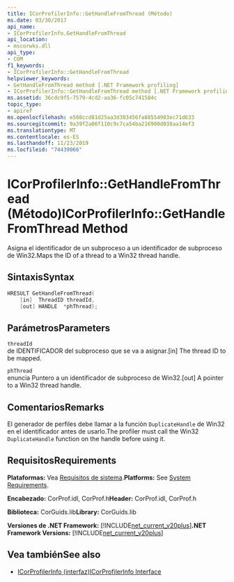 ```yaml
---
title: ICorProfilerInfo::GetHandleFromThread (Método)
ms.date: 03/30/2017
api_name:
- ICorProfilerInfo.GetHandleFromThread
api_location:
- mscorwks.dll
api_type:
- COM
f1_keywords:
- ICorProfilerInfo::GetHandleFromThread
helpviewer_keywords:
- GetHandleFromThread method [.NET Framework profiling]
- ICorProfilerInfo::GetHandleFromThread method [.NET Framework profiling]
ms.assetid: 36cdc9f5-7579-4cd2-aa36-fc05c741584c
topic_type:
- apiref
ms.openlocfilehash: e508ccd81d25aa3d303456fa88554903ec71d633
ms.sourcegitcommit: 9a39f2a06f110c9c7ca54ba216900d038aa14ef3
ms.translationtype: MT
ms.contentlocale: es-ES
ms.lasthandoff: 11/23/2019
ms.locfileid: "74439066"
---
```

# <a name="icorprofilerinfogethandlefromthread-method"></a><span data-ttu-id="d47ff-102">ICorProfilerInfo::GetHandleFromThread (Método)</span><span class="sxs-lookup"><span data-stu-id="d47ff-102">ICorProfilerInfo::GetHandleFromThread Method</span></span>
<span data-ttu-id="d47ff-103">Asigna el identificador de un subproceso a un identificador de subproceso de Win32.</span><span class="sxs-lookup"><span data-stu-id="d47ff-103">Maps the ID of a thread to a Win32 thread handle.</span></span>  
  
## <a name="syntax"></a><span data-ttu-id="d47ff-104">Sintaxis</span><span class="sxs-lookup"><span data-stu-id="d47ff-104">Syntax</span></span>  
  
```cpp  
HRESULT GetHandleFromThread(  
    [in]  ThreadID threadId,  
    [out] HANDLE  *phThread);  
```  
  
## <a name="parameters"></a><span data-ttu-id="d47ff-105">Parámetros</span><span class="sxs-lookup"><span data-stu-id="d47ff-105">Parameters</span></span>  
 `threadId`  
 <span data-ttu-id="d47ff-106">de IDENTIFICADOR del subproceso que se va a asignar.</span><span class="sxs-lookup"><span data-stu-id="d47ff-106">[in] The thread ID to be mapped.</span></span>  
  
 `phThread`  
 <span data-ttu-id="d47ff-107">enuncia Puntero a un identificador de subproceso de Win32.</span><span class="sxs-lookup"><span data-stu-id="d47ff-107">[out] A pointer to a Win32 thread handle.</span></span>  
  
## <a name="remarks"></a><span data-ttu-id="d47ff-108">Comentarios</span><span class="sxs-lookup"><span data-stu-id="d47ff-108">Remarks</span></span>  
 <span data-ttu-id="d47ff-109">El generador de perfiles debe llamar a la función `DuplicateHandle` de Win32 en el identificador antes de usarlo.</span><span class="sxs-lookup"><span data-stu-id="d47ff-109">The profiler must call the Win32 `DuplicateHandle` function on the handle before using it.</span></span>  
  
## <a name="requirements"></a><span data-ttu-id="d47ff-110">Requisitos</span><span class="sxs-lookup"><span data-stu-id="d47ff-110">Requirements</span></span>  
 <span data-ttu-id="d47ff-111">**Plataformas:** Vea [Requisitos de sistema](../../../../docs/framework/get-started/system-requirements.md).</span><span class="sxs-lookup"><span data-stu-id="d47ff-111">**Platforms:** See [System Requirements](../../../../docs/framework/get-started/system-requirements.md).</span></span>  
  
 <span data-ttu-id="d47ff-112">**Encabezado:** CorProf.idl, CorProf.h</span><span class="sxs-lookup"><span data-stu-id="d47ff-112">**Header:** CorProf.idl, CorProf.h</span></span>  
  
 <span data-ttu-id="d47ff-113">**Biblioteca:** CorGuids.lib</span><span class="sxs-lookup"><span data-stu-id="d47ff-113">**Library:** CorGuids.lib</span></span>  
  
 <span data-ttu-id="d47ff-114">**Versiones de .NET Framework:** [!INCLUDE[net_current_v20plus](../../../../includes/net-current-v20plus-md.md)]</span><span class="sxs-lookup"><span data-stu-id="d47ff-114">**.NET Framework Versions:** [!INCLUDE[net_current_v20plus](../../../../includes/net-current-v20plus-md.md)]</span></span>  
  
## <a name="see-also"></a><span data-ttu-id="d47ff-115">Vea también</span><span class="sxs-lookup"><span data-stu-id="d47ff-115">See also</span></span>

- [<span data-ttu-id="d47ff-116">ICorProfilerInfo (interfaz)</span><span class="sxs-lookup"><span data-stu-id="d47ff-116">ICorProfilerInfo Interface</span></span>](../../../../docs/framework/unmanaged-api/profiling/icorprofilerinfo-interface.md)
